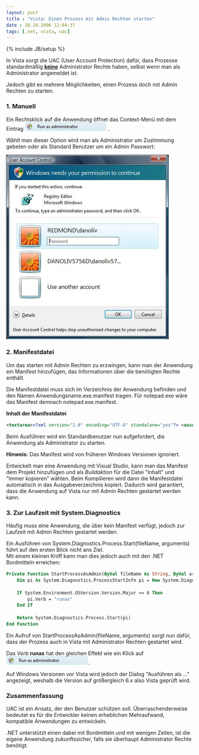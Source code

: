 ```yaml
---
layout: post
title : "Vista: Einen Prozess mit Admin Rechten starten"
date : 28.10.2006 12:04:37
tags: [.net, vista, uac]
---
```

{% include JB/setup %}

In Vista sorgt die UAC (User Account Protection) dafür, dass Prozesse standardmäßig **<u>keine</u>** Administrator Rechte haben, selbst wenn man als Administrator angemeldet ist.

Jedoch gibt es mehrere Möglichkeiten, einen Prozess doch mit Admin Rechten zu starten.

### 1. Manuell

Ein Rechtsklick auf die Anwendung öffnet das Context-Menü mit dem Eintrag ![](/assets/images/VistaEinenProzessmitAdminRechtenstarten_A15F/image013.png) .

Wählt man dieser Option wird man als Administrator um Zustimmung gebeten oder als Standard Benutzer um ein Admin Passwort:

![](/assets/images/VistaEinenProzessmitAdminRechtenstarten_A15F/cred14.jpg) 

### 2. Manifestdatei

Um das starten mit Admin Rechten zu erzwingen, kann man der Anwendung ein Manifest hinzufügen, das Informationen über die benötigten Rechte enthält.

Die Manifestdatei muss sich im Verzeichnis der Anwendung befinden und den Namen Anwendungsname.exe.manifest tragen. Für notepad.exe wäre das Manifest demnach notepad.exe.manifest.

**Inhalt der Manifestdatei**

``` xml
<textarea><?xml version="1.0" encoding="UTF-8" standalone="yes"?> <assembly xmlns="urn:schemas-microsoft-com:asm.v1" manifestVersion="1.0"> <dependency> <dependentAssembly> <assemblyIdentity type="win32" name="Microsoft.Windows.Common-Controls" version="6.0.0.0" processorArchitecture="*" publicKeyToken="6595b64144ccf1df" language="*" /> </dependentAssembly> </dependency> <v3:trustInfo xmlns:v3="urn:schemas-microsoft-com:asm.v3"> <v3:security> <v3:requestedPrivileges> <!-- level can be "asInvoker", "highestAvailable", or "requireAdministrator" --> <v3:requestedExecutionLevel level="highestAvailable" /> </v3:requestedPrivileges> </v3:security> </v3:trustInfo> </assembly> </textarea>
```

Beim Ausführen wird ein Standardbenutzer nun aufgefordert, die Anwendung als Administrator zu starten.

**Hinweis:** Das Manifest wird von früheren Windows Versionen ignoriert.

Entwickelt man eine Anwendung mit Visual Studio, kann man das Manifest dem Projekt hinzufügen und als *Buildaktion* für die Datei "Inhalt" und "Immer kopieren" wählen. Beim Kompilieren wird dann die Manifestdatei automatisch in das Ausgabeverzeichnis kopiert. Dadurch wird garantiert, dass die Anwendung auf Vista nur mit Admin Rechten gestartet werden kann.

### 3. Zur Laufzeit mit System.Diagnostics

Häufig muss eine Anwendung, die über kein Manifest verfügt, jedoch zur Laufzeit mit Admin Rechten gestartet werden.

Ein Ausführen von System.Diagnostics.Process.Start(fileName, arguments) führt auf den ersten Blick nicht ans Ziel.  
Mit einem kleinen Kniff kann man dies jedoch auch mit den .NET Bordmitteln erreichen:

``` vb
Private Function StartProcessAsAdmin(ByVal fileName As String, ByVal arguments As String) As System.Diagnostics.Process
    Dim pi As System.Diagnostics.ProcessStartInfo pi = New System.Diagnostics.ProcessStartInfo(fileName, arguments)
    
    If System.Environment.OSVersion.Version.Major >= 6 Then 
        pi.Verb = "runas" 
    End If 
    
    Return System.Diagnostics.Process.Start(pi) 
End Function
```

Ein Aufruf von StartProcessAsAdmin(fileName, arguments) sorgt nun dafür, dass der Prozess auch in Vista mit Administrator Rechten gestartet wird.

Das *Verb* **runas** hat den gleichen Effekt wie ein Klick auf ![](/assets/images/VistaEinenProzessmitAdminRechtenstarten_A15F/image013.png).

Auf Windows Versionen vor Vista wird jedoch der Dialog "Ausführen als ..." angezeigt, weshalb die Version auf größergleich 6.x also Vista geprüft wird.

### Zusammenfassung

UAC ist ein Ansatz, der den Benutzer schützen soll. Überraschenderweise bedeutet es für die Entwickler keinen erheblichen Mehraufwand, kompatible Anwendungen zu entwickeln.

.NET unterstützt einen dabei mit Bordmitteln und mit wenigen Zeilen, ist die eigene Anwendung zukunftssicher, falls sie überhaupt Administrator Rechte benötigt.
